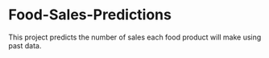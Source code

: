 # Food-Sales-Predictions
This project predicts the number of sales each food product will make using past data.
